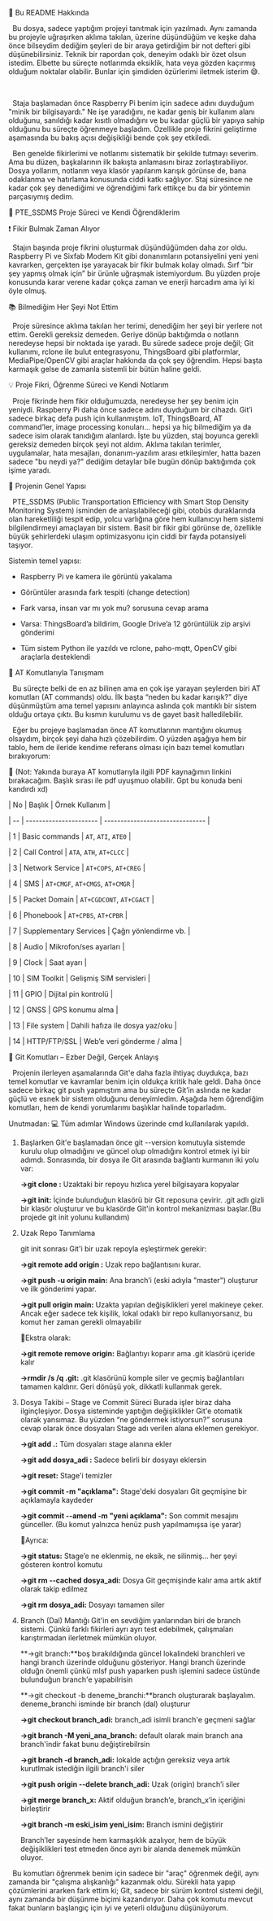 📌 Bu README Hakkında

 	Bu dosya, sadece yaptığım projeyi tanıtmak için yazılmadı. Aynı zamanda bu projeyle uğraşırken aklıma takılan, üzerine düşündüğüm ve keşke daha önce bilseydim dediğim şeyleri de bir araya getirdiğim bir not defteri gibi düşünebilirsiniz. Teknik bir rapordan çok, deneyim odaklı bir özet olsun istedim. Elbette bu süreçte notlarımda eksiklik, hata veya gözden kaçırmış olduğum noktalar olabilir. Bunlar için şimdiden özürlerimi iletmek isterim 😅.

 

 	Staja başlamadan önce Raspberry Pi benim için sadece adını duyduğum "minik bir bilgisayardı." Ne işe yaradığını, ne kadar geniş bir kullanım alanı olduğunu, sanıldığı kadar kısıtlı olmadığını ve bu kadar güçlü bir yapıya sahip olduğunu bu süreçte öğrenmeye başladım. Özellikle proje fikrini geliştirme aşamasında bu bakış açısı değişikliği bende çok şey etkiledi.



 	Ben genelde fikirlerimi ve notlarımı sistematik bir şekilde tutmayı severim. Ama bu düzen, başkalarının ilk bakışta anlamasını biraz zorlaştırabiliyor. Dosya yollarım, notlarım veya klasör yapılarım karışık görünse de, bana odaklanma ve hatırlama konusunda ciddi katkı sağlıyor. Staj süresince ne kadar çok şey denediğimi ve öğrendiğimi fark ettikçe bu da bir yöntemin parçasıymış dedim.



🚏 PTE\_SSDMS Proje Süreci ve Kendi Öğrendiklerim


❗ Fikir Bulmak Zaman Alıyor


 	Stajın başında proje fikrini oluşturmak düşündüğümden daha zor oldu. Raspberry Pi ve Sixfab Modem Kit gibi donanımların potansiyelini yeni yeni kavrarken, gerçekten işe yarayacak bir fikir bulmak kolay olmadı. Sırf “bir şey yapmış olmak için” bir ürünle uğraşmak istemiyordum. Bu yüzden proje konusunda karar verene kadar çokça zaman ve enerji harcadım ama iyi ki öyle olmuş.



📚 Bilmediğim Her Şeyi Not Ettim


 	Proje süresince aklıma takılan her terimi, denediğim her şeyi bir yerlere not ettim. Gerekli gereksiz demeden. Geriye dönüp baktığımda o notların neredeyse hepsi bir noktada işe yaradı. Bu sürede sadece proje değil; Git kullanımı, rclone ile bulut entegrasyonu, ThingsBoard gibi platformlar, MediaPipe/OpenCV gibi araçlar hakkında da çok şey öğrendim. Hepsi başta karmaşık gelse de zamanla sistemli bir bütün haline geldi.



💡 Proje Fikri, Öğrenme Süreci ve Kendi Notlarım


&nbsp;	Proje fikrinde hem fikir olduğumuzda, neredeyse her şey benim için yeniydi. Raspberry Pi daha önce sadece adını duyduğum bir cihazdı. Git’i sadece birkaç defa push için kullanmıştım. IoT, ThingsBoard, AT command’ler, image processing konuları… hepsi ya hiç bilmediğim ya da sadece isim olarak tanıdığım alanlardı. İşte bu yüzden, staj boyunca gerekli gereksiz demeden birçok şeyi not aldım. Aklıma takılan terimler, uygulamalar, hata mesajları, donanım-yazılım arası etkileşimler, hatta bazen sadece "bu neydi ya?" dediğim detaylar bile bugün dönüp baktığımda çok işime yaradı.



🎯 Projenin Genel Yapısı


&nbsp;	PTE\_SSDMS (Public Transportation Efficiency with Smart Stop Density Monitoring System) isminden de anlaşılabileceği gibi, otobüs duraklarında olan hareketliliği tespit edip, yolcu varlığına göre hem kullanıcıyı hem sistemi bilgilendirmeyi amaçlayan bir sistem. Basit bir fikir gibi görünse de, özellikle büyük şehirlerdeki ulaşım optimizasyonu için ciddi bir fayda potansiyeli taşıyor.


Sistemin temel yapısı:


* Raspberry Pi ve kamera ile görüntü yakalama

* Görüntüler arasında fark tespiti (change detection)

* Fark varsa, insan var mı yok mu? sorusuna cevap arama

* Varsa: ThingsBoard’a bildirim, Google Drive’a 12 görüntülük zip arşivi gönderimi

* Tüm sistem Python ile yazıldı ve rclone, paho-mqtt, OpenCV gibi araçlarla desteklendi 



📡 AT Komutlarıyla Tanışmam


&nbsp;	Bu süreçte belki de en az bilinen ama en çok işe yarayan şeylerden biri AT komutları (AT commands) oldu. İlk başta “neden bu kadar karışık?” diye düşünmüştüm ama temel yapısını anlayınca aslında çok mantıklı bir sistem olduğu ortaya çıktı. Bu kısmın kurulumu vs de gayet basit halledilebilir.
	

&nbsp;	Eğer bu projeye başlamadan önce AT komutlarının mantığını okumuş olsaydım, birçok şeyi daha hızlı çözebilirdim. O yüzden aşağıya hem bir tablo, hem de ileride kendime referans olması için bazı temel komutları bırakıyorum:


📎 (Not: Yakında buraya AT komutlarıyla ilgili PDF kaynağımın linkini bırakacağım. Başlık sırası ile pdf uyuşmuo olabilir. Gpt bu konuda beni kandırdı xd)

| No | Başlık                 | Örnek Kullanım                  |

| -- | ---------------------- | ------------------------------- |

| 1  | Basic commands         | `AT`, `ATI`, `ATE0`             |

| 2  | Call Control           | `ATA`, `ATH`, `AT+CLCC`         |

| 3  | Network Service        | `AT+COPS`, `AT+CREG`            |

| 4  | SMS                    | `AT+CMGF`, `AT+CMGS`, `AT+CMGR` |

| 5  | Packet Domain          | `AT+CGDCONT`, `AT+CGACT`        |

| 6  | Phonebook              | `AT+CPBS`, `AT+CPBR`            |

| 7  | Supplementary Services | Çağrı yönlendirme vb.           |

| 8  | Audio                  | Mikrofon/ses ayarları           |

| 9  | Clock                  | Saat ayarı                      |

| 10 | SIM Toolkit            | Gelişmiş SIM servisleri         |

| 11 | GPIO                   | Dijital pin kontrolü            |

| 12 | GNSS                   | GPS konumu alma                 |

| 13 | File system            | Dahili hafıza ile dosya yaz/oku |

| 14 | HTTP/FTP/SSL           | Web’e veri gönderme / alma      |



🧰 Git Komutları – Ezber Değil, Gerçek Anlayış


&nbsp;	Projenin ilerleyen aşamalarında Git'e daha fazla ihtiyaç duydukça, bazı temel komutlar ve kavramlar benim için oldukça kritik hale geldi. Daha önce sadece birkaç git push yapmıştım ama bu süreçte Git’in aslında ne kadar güçlü ve esnek bir sistem olduğunu deneyimledim. Aşağıda hem öğrendiğim komutları, hem de kendi yorumlarımı başlıklar halinde toparladım. 


Unutmadan: 💻 Tüm adımlar Windows üzerinde cmd kullanılarak yapıldı.

1. Başlarken
   	Git'e başlamadan önce git --version komutuyla sistemde kurulu olup olmadığını ve güncel olup olmadığını kontrol etmek iyi bir adımdı. Sonrasında, bir dosya ile Git arasında bağlantı kurmanın iki yolu var:

   	**->git clone <URL>:** Uzaktaki bir repoyu hızlıca yerel bilgisayara kopyalar

   	**->git init:** İçinde bulunduğun klasörü bir Git reposuna çevirir. .git adlı gizli bir klasör oluşturur ve bu klasörde Git'in kontrol mekanizması başlar.(Bu projede git init yolunu kullandım)
   
2. Uzak Repo Tanımlama

   git init sonrası Git'i bir uzak repoyla eşleştirmek gerekir:

   	**->git remote add origin <URL>:** Uzak repo bağlantısını kurar.

   	**->git push -u origin main:** Ana branch’i (eski adıyla "master") oluşturur ve ilk gönderimi yapar.

   	**->git pull origin main:** Uzakta yapılan değişiklikleri yerel makineye çeker. Ancak eğer sadece tek kişilik, lokal odaklı bir repo kullanıyorsanız, bu komut her zaman gerekli olmayabilir

   🥨Ekstra olarak:

   	**->git remote remove origin:** Bağlantıyı koparır ama .git klasörü içeride kalır

   	**->rmdir /s /q .git:** .git klasörünü komple siler ve geçmiş bağlantıları tamamen kaldırır. Geri dönüşü yok, dikkatli kullanmak gerek.

   
3. Dosya Takibi – Stage ve Commit Süreci
   	Burada işler biraz daha ilginçleşiyor. Dosya sisteminde yaptığın değişiklikler Git'e otomatik olarak yansımaz. Bu yüzden “ne göndermek istiyorsun?” sorusuna cevap olarak önce dosyaları Stage adı verilen alana eklemen gerekiyor.

   	**->git add .:** Tüm dosyaları stage alanına ekler

   	**->git add dosya\_adi :** Sadece belirli bir dosyayı eklersin

   	**->git reset:** Stage'i temizler

   	**->git commit -m "açıklama":** Stage'deki dosyaları Git geçmişine bir açıklamayla kaydeder

   	**->git commit --amend -m "yeni açıklama":** Son commit mesajını günceller. (Bu komut yalnızca henüz push yapılmamışsa işe yarar)

   🍜Ayrıca:

   	**->git status:** Stage’e ne eklenmiş, ne eksik, ne silinmiş… her şeyi gösteren kontrol komutu

   	**->git rm --cached dosya\_adi:** Dosya Git geçmişinde kalır ama artık aktif olarak takip edilmez

   	**->git rm dosya\_adi:** Dosyayı tamamen siler

   
4. Branch (Dal) Mantığı
   	Git'in en sevdiğim yanlarından biri de branch sistemi. Çünkü farklı fikirleri ayrı ayrı test edebilmek, çalışmaları karıştırmadan ilerletmek mümkün oluyor.
	
   	**->git branch:**boş bırakıldığında güncel lokalindeki branchleri ve hangi branch üzerinde olduğunu gösteriyor. Hangi branch üzerinde olduğn önemli çünkü mlsf push yaparken push işlemini sadece üstünde bulunduğun branch'e yapabilrisin

   	**->git checkout -b deneme\_branchi:**branch oluşturarak başlayalım. deneme\_branchi isminde bir branch (dal) oluşturur

   	**->git checkout branch\_adi:** branch\_adi isimli branch'e geçmeni sağlar

   	**->git branch -M yeni\_ana\_branch:** default olarak main branch ana branch'indir fakat bunu değiştirebilrsin

   	**->git branch -d branch\_adi:** lokalde açtığın gereksiz veya artık kurutlmak istediğin ilgili branch'i siler

   	**->git push origin --delete branch\_adi:** Uzak (origin) branch’i siler

   	**->git merge branch\_x:** Aktif olduğun branch’e, branch\_x’in içeriğini birleştirir

   	**->git branch -m eski\_isim yeni\_isim:** Branch ismini değiştirir

   Branch’ler sayesinde hem karmaşıklık azalıyor, hem de büyük değişiklikleri test etmeden önce ayrı bir alanda denemek mümkün oluyor. 

&nbsp;	Bu komutları öğrenmek benim için sadece bir "araç" öğrenmek değil, aynı zamanda bir "çalışma alışkanlığı" kazanmak oldu. Sürekli hata yapıp çözümlerini ararken fark ettim ki; Git, sadece bir sürüm kontrol sistemi değil, aynı zamanda bir düşünme biçimi kazandırıyor. Daha çok komutu mevcut fakat bunların başlangıç için iyi ve yeterli olduğunu düşünüyorum.